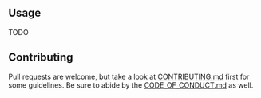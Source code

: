 ## Usage

TODO

## Contributing

Pull requests are welcome, but take a look at [CONTRIBUTING.md](https://github.com/AndrewRadev/newplugin.vim/blob/master/CONTRIBUTING.md) first for some guidelines. Be sure to abide by the [CODE_OF_CONDUCT.md](https://github.com/AndrewRadev/newplugin.vim/blob/master/CODE_OF_CONDUCT.md) as well.
